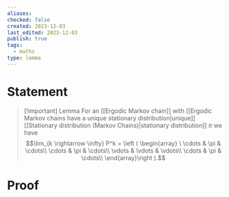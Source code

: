 ```yaml
---
aliases: 
checked: false
created: 2023-12-03
last_edited: 2023-12-03
publish: true
tags:
  - maths
type: lemma
---
```

# Statement

> [!important] Lemma
> For an [[Ergodic Markov chain]] with [[Ergodic Markov chains have a unique stationary distribution|unique]] [[Stationary distribution (Markov Chains)|stationary distribution]] $\pi$ we have
> $$\lim_{k \rightarrow \infty} P^k =  \left ( \begin{array}
\ \cdots & \pi & \cdots\\
\cdots & \pi & \cdots\\
\vdots & \vdots & \vdots\\
\cdots & \pi & \cdots\\
\end{array}\right ).$$

# Proof

